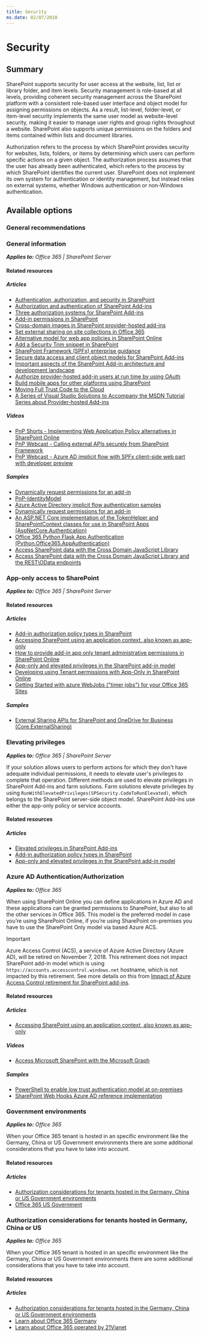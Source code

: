 ```yaml
---
title: Security
ms.date: 02/07/2018
---
```

# Security

## Summary

SharePoint supports security for user access at the website, list, list or library folder, and item levels. Security management is role-based at all levels, providing coherent security management across the SharePoint platform with a consistent role-based user interface and object model for assigning permissions on objects. As a result, list-level, folder-level, or item-level security implements the same user model as website-level security, making it easier to manage user rights and group rights throughout a website. SharePoint also supports unique permissions on the folders and items contained within lists and document libraries.

Authorization refers to the process by which SharePoint provides security for websites, lists, folders, or items by determining which users can perform specific actions on a given object. The authorization process assumes that the user has already been authenticated, which refers to the process by which SharePoint identifies the current user. SharePoint does not implement its own system for authentication or identity management, but instead relies on external systems, whether Windows authentication or non-Windows authentication.

## Available options

### General recommendations

### General information

_**Applies to:** Office 365 | SharePoint Server_

#### Related resources

##### Articles

- [Authentication, authorization, and security in SharePoint](https://docs.microsoft.com/en-us/sharepoint/dev/general-development/authentication-authorization-and-security-in-sharepoint)
- [Authorization and authentication of SharePoint Add-ins](https://docs.microsoft.com/en-us/sharepoint/dev/sp-add-ins/authorization-and-authentication-of-sharepoint-add-ins)
- [Three authorization systems for SharePoint Add-ins](https://docs.microsoft.com/en-us/sharepoint/dev/sp-add-ins/three-authorization-systems-for-sharepoint-add-ins)
- [Add-in permissions in SharePoint](https://docs.microsoft.com/en-us/sharepoint/dev/sp-add-ins/add-in-permissions-in-sharepoint)
- [Cross-domain images in SharePoint provider-hosted add-ins](https://docs.microsoft.com/en-us/sharepoint/dev/solution-guidance/cross-domain-images-in-sharepoint-provider-hosted-add-ins)
- [Set external sharing on site collections in Office 365](https://docs.microsoft.com/en-us/sharepoint/dev/solution-guidance/set-external-sharing-on-site-collections-in-office-365)
- [Alternative model for web app policies in SharePoint Online](https://docs.microsoft.com/en-us/sharepoint/dev/solution-guidance/security-webapppolicies)
- [Add a Security Trim snippet in SharePoint](https://docs.microsoft.com/en-us/sharepoint/dev/general-development/how-to-add-a-security-trim-snippet-in-sharepoint)
- [SharePoint Framework (SPFx) enterprise guidance](https://docs.microsoft.com/en-us/sharepoint/dev/spfx/enterprise-guidance)
- [Secure data access and client object models for SharePoint Add-ins](https://docs.microsoft.com/en-us/sharepoint/dev/sp-add-ins/secure-data-access-and-client-object-models-for-sharepoint-add-ins)
- [Important aspects of the SharePoint Add-in architecture and development landscape](https://docs.microsoft.com/en-us/sharepoint/dev/sp-add-ins/important-aspects-of-the-sharepoint-add-in-architecture-and-development-landscap)
- [Authorize provider-hosted add-in users at run time by using OAuth](https://docs.microsoft.com/en-us/sharepoint/dev/solution-guidance/authorize-provider-hosted-add-in-users-at-run-time-by-using-oauth)
- [Build mobile apps for other platforms using SharePoint](https://docs.microsoft.com/en-us/sharepoint/dev/general-development/build-mobile-apps-for-other-platforms-using-sharepoint)
- [Moving Full Trust Code to the Cloud](https://github.com/OfficeDev/TrainingContent/blob/master/O3651/O3651-4%20Moving%20Full%20Trust%20Code%20to%20the%20cloud%20using%20repeatable%20patterns%20and%20best%20practices/Lab.md)
- [A Series of Visual Studio Solutions to Accompany the MSDN Tutorial Series about Provider-hosted Add-ins](https://github.com/OfficeDev/SharePoint_Provider-hosted_Add-ins_Tutorials)

##### Videos

- [PnP Shorts - Implementing Web Application Policy alternatives in SharePoint Online](https://www.youtube.com/watch?v=zcmngkgQdTU&feature=youtu.be)
- [PnP Webcast - Calling external APIs securely from SharePoint Framework](https://www.youtube.com/watch?v=SDjKRfHA1nw)
- [PnP Webcast - Azure AD implicit flow with SPFx client-side web part with developer preview](https://www.youtube.com/watch?v=KRgHjF84xZc)

##### Samples

- [Dynamically request permissions for an add-in](https://github.com/SharePoint/PnP/tree/dev/Samples/Core.DynamicPermissions)
- [PnP-IdentityModel](https://github.com/SharePoint/PnP-IdentityModel)
- [Azure Active Directory implicit flow authentication samples](https://dev.office.com/patterns-and-practices-detail/11243)
- [Dynamically request permissions for an add-in](https://dev.office.com/patterns-and-practices-detail/1867)
- [An ASP.NET Core implementation of the TokenHelper and SharePointContext classes for use in SharePoint Apps (AspNetCore.Authentication)](https://dev.office.com/patterns-and-practices-detail/10979)
- [Office 365 Python Flask App Authentication (Python.Office365.AppAuthentication)](https://dev.office.com/patterns-and-practices-detail/7269)
- [Access SharePoint data with the Cross Domain JavaScript Library](https://dev.office.com/code-samples-detail/5814)
- [Access SharePoint data with the Cross Domain JavaScript Library and the REST\OData endpoints](https://dev.office.com/code-samples-detail/5815)

### App-only access to SharePoint

_**Applies to:** Office 365 | SharePoint Server_

#### Related resources

##### Articles

- [Add-in authorization policy types in SharePoint](https://docs.microsoft.com/en-us/sharepoint/dev/sp-add-ins/add-in-authorization-policy-types-in-sharepoint)
- [Accessing SharePoint using an application context, also known as app-only](https://docs.microsoft.com/en-us/sharepoint/dev/solution-guidance/security-apponly)
- [How to provide add-in app only tenant administrative permissions in SharePoint Online](https://docs.microsoft.com/en-us/sharepoint/dev/solution-guidance/how-to-provide-add-in-app-only-tenant-administrative-permissions-in-sharepoint-online)
- [App-only and elevated privileges in the SharePoint add-in model](https://docs.microsoft.com/en-us/sharepoint/dev/solution-guidance/app-only-elevated-privileges-sharepoint-add-in)
- [Developing using Tenant permissions with App-Only in SharePoint Online](https://docs.microsoft.com/en-us/sharepoint/dev/solution-guidance/development-experience-tenant-apponly-permissions-in-sharepoint-online)
- [Getting Started with azure WebJobs ("timer jobs") for your Office 365 Sites](https://docs.microsoft.com/en-us/sharepoint/dev/solution-guidance/getting-started-with-building-azure-webjobs-for-your-office365-sites)

##### Samples

- [External Sharing APIs for SharePoint and OneDrive for Business (Core.ExternalSharing)](https://github.com/SharePoint/PnP/tree/master/Samples/Core.ExternalSharing)

### Elevating privileges

_**Applies to:** Office 365 | SharePoint Server_

If your solution allows users to perform actions for which they don't have adequate individual permissions, it needs to elevate user's privileges to complete that operation. Different methods are used to elevate privileges in SharePoint Add-ins and farm solutions. Farm solutions elevate privileges by using `RunWithElevatedPrivileges(SPSecurity.CodeToRunElevated)`, which belongs to the SharePoint server-side object model. SharePoint Add-ins use either the app-only policy or service accounts.

#### Related resources

##### Articles

- [Elevated privileges in SharePoint Add-ins](https://docs.microsoft.com/en-us/sharepoint/dev/solution-guidance/elevated-privileges-in-sharepoint-add-ins)
- [Add-in authorization policy types in SharePoint](https://docs.microsoft.com/en-us/sharepoint/dev/sp-add-ins/add-in-authorization-policy-types-in-sharepoint#Scenario)
- [App-only and elevated privileges in the SharePoint add-in model](https://docs.microsoft.com/en-us/sharepoint/dev/solution-guidance/app-only-elevated-privileges-sharepoint-add-in)

### Azure AD Authentication/Authorization

_**Applies to:** Office 365_

When using SharePoint Online you can define applications in Azure AD and these applications can be granted permissions to SharePoint, but also to all the other services in Office 365. This model is the preferred model in case you’re using SharePoint Online, if you’re using SharePoint on-premises you have to use the SharePoint Only model via based Azure ACS.

> [!IMPORTANT]
> Azure Access Control (ACS), a service of Azure Active Directory (Azure AD), will be retired on November 7, 2018. This retirement does not impact SharePoint add-in model which is using `https://accounts.accesscontrol.windows.net` hostname, which is not impacted by this retirement. See more details on this from [Impact of Azure Access Control retirement for SharePoint add-ins](https://dev.office.com/blogs/impact-of-azure-access-control-deprecation-for-sharepoint-add-ins).

#### Related resources

##### Articles

- [Accessing SharePoint using an application context, also known as app-only](https://docs.microsoft.com/en-us/sharepoint/dev/solution-guidance/security-apponly)

##### Videos

- [Access Microsoft SharePoint with the Microsoft Graph](https://www.youtube.com/watch?v=bBILnF5Tf_k)

##### Samples

- [PowerShell to enable low trust authentication model at on-premises](https://github.com/SharePoint/PnP-Tools/tree/master/Scripts/SharePoint.LowTrustACS.Configuration)
- [SharePoint Web Hooks Azure AD reference implementation](https://github.com/SharePoint/sp-dev-samples/tree/master/Samples/WebHooks.List.AzureAD)

### Government environments

_**Applies to:** Office 365_

When your Office 365 tenant is hosted in an specific environment like the Germany, China or US Government environments there are some additional considerations that you have to take into account.

#### Related resources

##### Articles

- [Authorization considerations for tenants hosted in the Germany, China or US Government environments](https://docs.microsoft.com/en-us/sharepoint/dev/solution-guidance/extending-sharepoint-online-for-germany-china-usgovernment-environments)
- [Office 365 US Government](https://technet.microsoft.com/library/mt774581.aspx)

### Authorization considerations for tenants hosted in Germany, China or US

_**Applies to:** Office 365_

When your Office 365 tenant is hosted in an specific environment like the Germany, China or US Government environments there are some additional considerations that you have to take into account.

#### Related resources

##### Articles

- [Authorization considerations for tenants hosted in the Germany, China or US Government environments](https://docs.microsoft.com/en-us/sharepoint/dev/solution-guidance/extending-sharepoint-online-for-germany-china-usgovernment-environments)
- [Learn about Office 365 Germany](https://support.office.com/en-US/article/Learn-about-Office-365-Germany-8a5a4bbc-667a-4cac-8769-d8ac9015db4c)
- [Learn about Office 365 operated by 21Vianet](https://support.office.com/en-us/article/Learn-about-Office-365-operated-by-21Vianet-A8AB5061-3346-4DA0-BB7C-5260822B53AE)